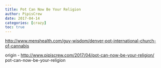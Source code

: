 ```yaml
---
title: Pot Can Now Be Your Religion
author: PipisCrew
date: 2017-04-14
categories: [crazy]
toc: true
---
```


http://www.menshealth.com/guy-wisdom/denver-pot-international-church-of-cannabis

origin - http://www.pipiscrew.com/2017/04/pot-can-now-be-your-religion/ pot-can-now-be-your-religion
